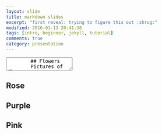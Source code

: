 ```yaml
---
layout: slide
title: markdown slides
excerpt: "first reveal: trying to figure this out :shrug:"
modified: 2016-01-13 20:41:38
tags: [intro, beginner, jekyll, tutorial]
comments: true
category: presentation
---
```

<section data-markdown>
	<textarea data-template>
		## Flowers
		Pictures of flowers I have taken [Flickr](https://flic.kr/s/aHsmKZFhzf)
	</textarea>
</section>

<section data-background-image="https://live.staticflickr.com/65535/49705644698_b047084b4f_b.jpg">
  <h2>Rose</h2>
</section>

<section data-background-image="https://live.staticflickr.com/3859/14422655820_79f3f610e2_b.jpg">
  <h2>Purple</h2>
</section>

<section data-background-image="https://live.staticflickr.com/65535/50172192597_79773567d1_b.jpg">
  <h2>Pink</h2>
</selection>

<section data-markdown>
  <script type="text/template">
  - Did it work?!<!-- .element: class="fragment" data-fragment-index="1" -->
  - It worked! <!-- .element: class="fragment" data-fragment-index="2" -->
  </script>
</section>
